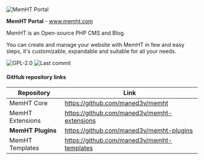 ![MemHT Portal](http://www.memht.com/assets/git/memht-plugins.png)

**MemHT Portal** - www.memht.com

MemHT is an Open-source PHP CMS and Blog.

You can create and manage your website with MemHT in few and easy steps, it's customizable, expandable and suitable for all your needs.

![GPL-2.0](https://img.shields.io/github/license/maned3v/memht-plugins) ![Last commit](https://img.shields.io/github/last-commit/maned3v/memht-plugins)

#### GitHub repository links
|Repository|Link|
|----------|----|
|MemHT Core|https://github.com/maned3v/memht|
|MemHT Extensions|https://github.com/maned3v/memht-extensions|
|**MemHT Plugins**|https://github.com/maned3v/memht-plugins|
|MemHT Templates|https://github.com/maned3v/memht-templates|
